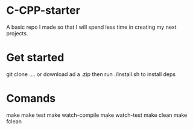 # C-CPP-starter

A basic repo I made so that I will spend less time in creating my next projects.

# Get started

git clone .... or download ad a .zip
then run ./install.sh to install deps

# Comands 

make
make test
make watch-compile
make watch-test
make clean
make fclean


